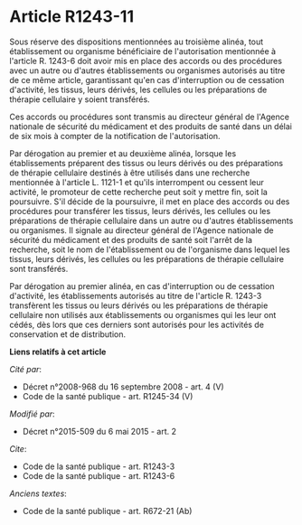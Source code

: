 # Article R1243-11

Sous réserve des dispositions mentionnées au troisième alinéa, tout établissement ou organisme bénéficiaire de l'autorisation
mentionnée à l'article R. 1243-6 doit avoir mis en place des accords ou des procédures avec un autre ou d'autres
établissements ou organismes autorisés au titre de ce même article, garantissant qu'en cas d'interruption ou de cessation
d'activité, les tissus, leurs dérivés, les cellules ou les préparations de thérapie cellulaire y soient transférés. 

Ces accords ou procédures sont transmis au directeur général de l'Agence nationale de sécurité du médicament et des produits
de santé dans un délai de six mois à compter de la notification de l'autorisation. 

Par dérogation au premier et au deuxième alinéa, lorsque les établissements préparent des tissus ou leurs dérivés ou des
préparations de thérapie cellulaire destinés à être utilisés dans une recherche mentionnée à l'article L. 1121-1 et qu'ils
interrompent ou cessent leur activité, le promoteur de cette recherche peut soit y mettre fin, soit la poursuivre. S'il
décide de la poursuivre, il met en place des accords ou des procédures pour transférer les tissus, leurs dérivés, les
cellules ou les préparations de thérapie cellulaire dans un autre ou d'autres établissements ou organismes. Il signale au
directeur général de l'Agence nationale de sécurité du médicament et des produits de santé soit l'arrêt de la recherche, soit
le nom de l'établissement ou de l'organisme dans lequel les tissus, leurs dérivés, les cellules ou les préparations de
thérapie cellulaire sont transférés. 

Par dérogation au premier alinéa, en cas d'interruption ou de cessation d'activité, les établissements autorisés au titre de
l'article R. 1243-3 transfèrent les tissus ou leurs dérivés ou les préparations de thérapie cellulaire non utilisés aux
établissements ou organismes qui les leur ont cédés, dès lors que ces derniers sont autorisés pour les activités de
conservation et de distribution.

**Liens relatifs à cet article**

_Cité par_:

  - Décret n°2008-968 du 16 septembre 2008 - art. 4 (V)
  - Code de la santé publique - art. R1245-34 (V)

_Modifié par_:

  - Décret n°2015-509 du 6 mai 2015 - art. 2

_Cite_:

  - Code de la santé publique - art. R1243-3
  - Code de la santé publique - art. R1243-6

_Anciens textes_:

  - Code de la santé publique - art. R672-21 (Ab)
